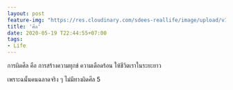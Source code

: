 ```yaml
---
layout: post
feature-img: "https://res.cloudinary.com/sdees-reallife/image/upload/v1555658919/sample_feature_img.png"
title: 'ศีล'
date: 2020-05-19 T22:44:55+07:00
tags:
- Life
---
```

 การผิดศีล คือ การสร้างความทุกข์ ความเดือดร้อน ให้ชีวิตเราในระยะยาว

<i class="fa fa-child" style="color:plum"></i>

เพราะฉนั้นคนฉลาดจริง ๆ ไม่มีทางผิดศีล 5
